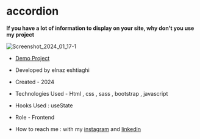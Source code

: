 # accordion
**If you have a lot of information to display on your site, why don't you use my project**

![Screenshot_2024_01_17-1](https://github.com/elnaz-eshtiaghi/accordion/assets/146030206/c5e9d418-e21d-4a11-8fa0-a5d6bed3e766)
- [Demo Project](  https://elnaz-eshtiaghi.github.io/accordion/)

- Developed by elnaz eshtiaghi

- Created - 2024

- Technologies Used - Html , css , sass , bootstrap , javascript

- Hooks Used : useState 

- Role - Frontend

- How to reach me : with my [instagram](https://www.instagram.com/elnaz_eshtiaghi) and [linkedin](https://www.linkedin.com/in/elnaz-eshtiaghi-936832290/)
